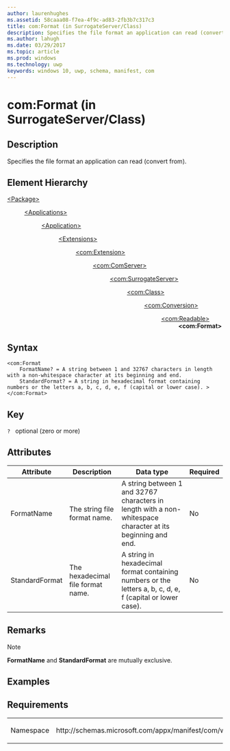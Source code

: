 ```yaml
---
author: laurenhughes
ms.assetid: 58caaa08-f7ea-4f9c-ad83-2fb3b7c317c3
title: com:Format (in SurrogateServer/Class)
description: Specifies the file format an application can read (convert from).
ms.author: lahugh
ms.date: 03/29/2017
ms.topic: article
ms.prod: windows
ms.technology: uwp
keywords: windows 10, uwp, schema, manifest, com
---
```



# com:Format (in SurrogateServer/Class)

## Description
Specifies the file format an application can read (convert from).

## Element Hierarchy
<dl>
<dt><a href="element-package.md">&lt;Package&gt;</a></dt>
<dd>
<dl>
<dt><a href="element-applications.md">&lt;Applications&gt;</a></dt>
<dd>
<dl>
<dt><a href="element-application.md">&lt;Application&gt;</a></dt>
<dd>
<dl>
<dt><a href="element-1-extensions.md">&lt;Extensions&gt;</a></dt>
<dd>
<dl>
<dt><a href="element-com-extension.md">&lt;com:Extension&gt;</a></dt>
<dd>
<dl>
<dt><a href="element-com-comserver.md">&lt;com:ComServer&gt;</a></dt>
<dd>
<dl>
<dt><a href="element-com-surrogateserver.md">&lt;com:SurrogateServer&gt;</a></dt>
<dd>
<dl>
<dt><a href="element-com-surrogateserver-class.md">&lt;com:Class&gt;</a></dt>
<dd>
<dl>
<dt><a href="element-com-surrogate-conversion.md">&lt;com:Conversion&gt;</a></dt>
<dd>
<dl>
<dt><a href="element-com-surrogate-readable.md">&lt;com:Readable&gt;</a></dt>
<dd><b>&lt;com:Format&gt;</b></dd>
</dl>
</dd>
</dl>
</dd>
</dl>
</dd>
</dl>
</dd>
</dl>
</dd>
</dl>
</dd>
</dl>
</dd>
</dl>
</dd>
</dl>
</dd>
</dl>

## Syntax
```syntax
<com:Format
    FormatName? = A string between 1 and 32767 characters in length with a non-whitespace character at its beginning and end.
    StandardFormat? = A string in hexadecimal format containing numbers or the letters a, b, c, d, e, f (capital or lower case). >
</com:Format>
```

## Key
`?`   optional (zero or more)

## Attributes

| Attribute | Description | Data type | Required |
|-----------|-------------|-----------|----------|
| FormatName | The string file format name. | A string between 1 and 32767 characters in length with a non-whitespace character at its beginning and end. | No |
| StandardFormat | The hexadecimal file format name. | A string in hexadecimal format containing numbers or the letters a, b, c, d, e, f (capital or lower case). | No |

## Remarks
> [!NOTE]
> **FormatName** and **StandardFormat** are mutually exclusive.

## Examples

## Requirements
<table>
<colgroup>
<col width="50%" />
<col width="50%" />
</colgroup>
<tbody>
<tr class="odd">
<td><p>Namespace</p></td>
<td><p>http://schemas.microsoft.com/appx/manifest/com/windows10</p></td>
</tr>
</tbody>
</table>